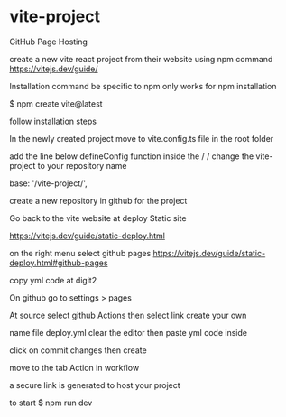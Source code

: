 # vite-project
GitHub Page Hosting

create a new vite react project from their website using npm command
https://vitejs.dev/guide/

Installation command be specific to npm only works for npm installation

$ npm create vite@latest
 
follow installation steps
 
In the newly created project move to vite.config.ts file in the root folder
 
add the line below defineConfig function inside the / / change the vite-project to your repository name
 
base: '/vite-project/',
 
create a new repository in github for the project
 
Go back to the vite website at deploy Static site
 
https://vitejs.dev/guide/static-deploy.html
 
on the right menu select github pages https://vitejs.dev/guide/static-deploy.html#github-pages
 
copy yml code at digit2
 
On github go to settings > pages
 
At source select github Actions then select link create your own
 
name file  deploy.yml clear the editor then paste  yml code inside
 
click on commit changes then create
 
move to the tab Action in workflow
 
a secure link is generated to host your project

to start $ npm run dev
 
 
 
 
 
 
 
 
